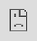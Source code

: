 ```yaml
---
title: 目标回撤组合构建
show_date: false

tags:
    - 组合
    - 最大回撤

categories:
    - 组合
---
```


<style>
iframe {
    /* height: 3000px; */
    left: 0;
    top: 0;
    position: absolute;
    width: 100vw;
    /* margin-left: 5vw;
    margin-right: -5vw; */
    overflow-y: hidden;
}
</style>


<iframe src="http://10.3.8.1:8877" width="100%" height="100%" frameborder="0" ></iframe>